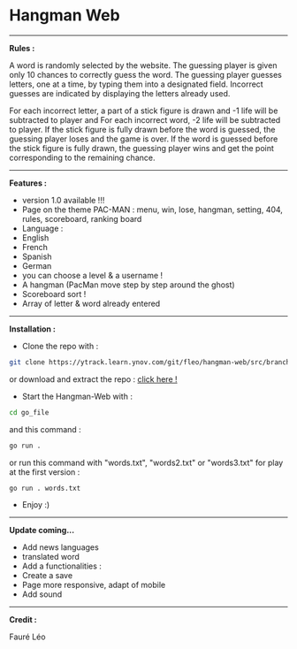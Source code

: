 # Hangman Web

****

**Rules :**

A word is randomly selected by the website. The guessing player is given only 10 chances to correctly guess the word.
The guessing player guesses letters, one at a time, by typing them into a designated field.
Incorrect guesses are indicated by displaying the letters already used.

For each incorrect letter, a part of a stick figure is drawn and -1 life will be subtracted to player and For each incorrect word, -2 life will be subtracted to player.
If the stick figure is fully drawn before the word is guessed, the guessing player loses and the game is over.
If the word is guessed before the stick figure is fully drawn, the guessing player wins and get the point corresponding to the remaining chance.

****

**Features :**
- version 1.0 available !!!
- Page on the theme PAC-MAN : menu, win, lose, hangman, setting, 404, rules, scoreboard, ranking board
- Language :
- English
- French
- Spanish
- German
- you can choose a level & a username !
- A hangman (PacMan move step by step around the ghost)
- Scoreboard sort !
- Array of letter & word already entered

****

**Installation :**

- Clone the repo with :

```bash
git clone https://ytrack.learn.ynov.com/git/fleo/hangman-web/src/branch/devphav2
```
or download and extract the repo : [click here !](https://ytrack.learn.ynov.com/git/fleo/hangman-web/src/branch/devphav2)

- Start the Hangman-Web with :

```bash
cd go_file
```
and this command :
```bash
go run .
```
or run this command with "words.txt", "words2.txt" or "words3.txt" for play at the first version :

```bash
go run . words.txt
```

- Enjoy :)

****

**Update coming...**

- Add news languages
- translated word
- Add a functionalities :
- Create a save
- Page more responsive, adapt of mobile
- Add sound

****

**Credit :**

Fauré Léo